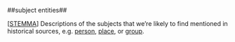 ##subject entities##

\[[STEMMA](SOURCES.md#STEMMA)\] Descriptions of the subjects that we’re likely to find mentioned in historical sources, e.g. [person](person.md), [place](place.md), or [group](group.md).
